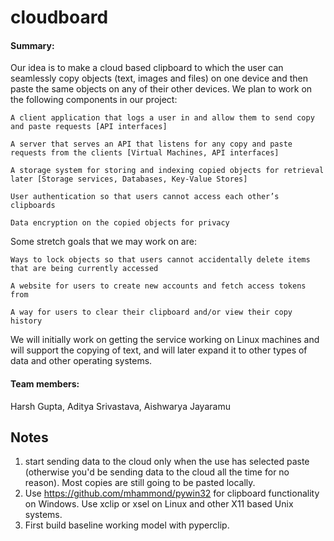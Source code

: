 # cloudboard

#### Summary:

Our idea is to make a cloud based clipboard to which the user can seamlessly copy objects (text, images and files) on one device and then paste the same objects on any of their other devices. We plan to work on the following components in our project:

    A client application that logs a user in and allow them to send copy and paste requests [API interfaces]

    A server that serves an API that listens for any copy and paste requests from the clients [Virtual Machines, API interfaces]

    A storage system for storing and indexing copied objects for retrieval later [Storage services, Databases, Key-Value Stores]

    User authentication so that users cannot access each other’s clipboards

    Data encryption on the copied objects for privacy

Some stretch goals that we may work on are: 

    Ways to lock objects so that users cannot accidentally delete items that are being currently accessed

    A website for users to create new accounts and fetch access tokens from

    A way for users to clear their clipboard and/or view their copy history

We will initially work on getting the service working on Linux machines and will support the copying of text, and will later expand it to other types of data and other operating systems.

#### Team members:
Harsh Gupta, Aditya Srivastava, Aishwarya Jayaramu

## Notes

1. start sending data to the cloud only when the use has selected paste (otherwise you'd be sending data to the cloud all the time for no reason). Most copies are still going to be pasted locally.
2. Use https://github.com/mhammond/pywin32 for clipboard functionality on Windows. Use xclip or xsel on Linux and other X11 based Unix systems.
3. First build baseline working model with pyperclip.
